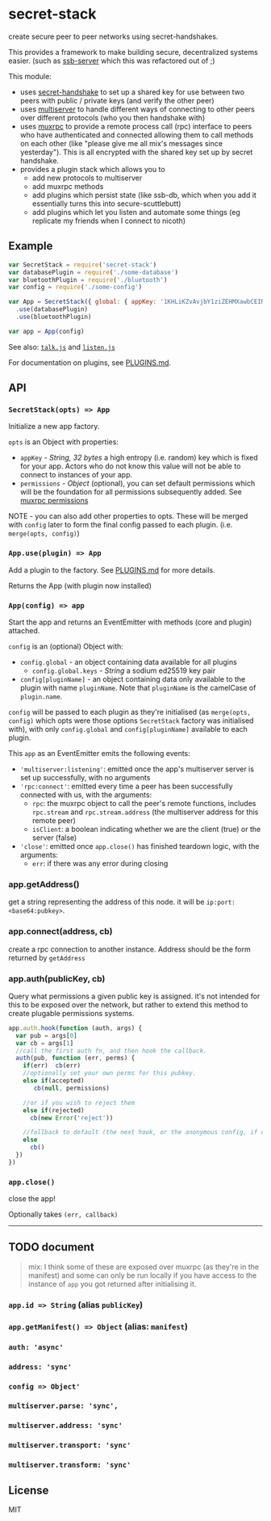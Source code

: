 # secret-stack

create secure peer to peer networks using secret-handshakes.

This provides a framework to make building secure, decentralized systems easier.
(such as [ssb-server](https://github.com/ssbc/ssb-server) which this was refactored out of ;)

This module:

* uses [secret-handshake](https://github.com/auditdrivencrypto/secret-handshake) to set up a shared key for use between two peers with public / private keys (and verify the other peer)
* uses [multiserver](https://github.com/ssb-js/multiserver) to handle different ways of connecting to other peers over different protocols (who you then handshake with)
* uses [muxrpc](https://github.com/ssb-js/muxrpc) to provide a remote process call (rpc) interface to peers who have authenticated and connected allowing them to call methods on each other (like "please give me all mix's messages since yesterday"). This is all encrypted with the shared key set up by secret handshake.
* provides a plugin stack which allows you to
    - add new protocols to multiserver
    - add muxrpc methods
    - add plugins which persist state (like ssb-db, which when you add it essentially turns this into secure-scuttlebutt)
    - add plugins which let you listen and automate some things (eg replicate my friends when I connect to nicoth)

## Example

``` js
var SecretStack = require('secret-stack')
var databasePlugin = require('./some-database')
var bluetoothPlugin = require('./bluetooth')
var config = require('./some-config')

var App = SecretStack({ global: { appKey: '1KHLiKZvAvjbY1ziZEHMXawbCEIM6qwjCDm3VYRan/s=' } })
  .use(databasePlugin)
  .use(bluetoothPlugin)

var app = App(config)
```
See also: [`talk.js`](./examples/talk.js) and [`listen.js`](./examples/listen.js)

For documentation on plugins, see [PLUGINS.md](./PLUGINS.md).


## API

### `SecretStack(opts) => App`

Initialize a new app factory.

`opts` is an Object with properties:
- `appKey` - _String, 32 bytes_ a high entropy (i.e. random) key which is fixed for your app. Actors who do not know this value will not be able to connect to instances of your app.
- `permissions` - _Object_ (optional), you can set default permissions which will be the foundation for all permissions subsequently added. See [muxrpc permissions](https://github.com/ssb-js/muxrpc#permissions)

NOTE - you can also add other properties to opts. These will be merged with `config` later to form the final config passed to each plugin. (i.e. `merge(opts, config)`)


### `App.use(plugin) => App`

Add a plugin to the factory. See [PLUGINS.md](PLUGINS.md) for more details.

Returns the App (with plugin now installed)

### `App(config) => app`

Start the app and returns an EventEmitter with methods (core and plugin) attached.

`config` is an (optional) Object with:
- `config.global` - an object containing data available for all plugins
  - `config.global.keys` - _String_ a sodium ed25519 key pair
- `config[pluginName]` - an object containing data only available to the plugin with name `pluginName`. Note that `pluginName` is the camelCase of `plugin.name`.

`config` will be passed to each plugin as they're initialised (as `merge(opts, config)` which opts were those options `SecretStack` factory was initialised with), with only `config.global` and `config[pluginName]` available to each plugin.

This `app` as an EventEmitter emits the following events:

- `'multiserver:listening'`: emitted once the app's multiserver server is set up successfully, with no arguments
- `'rpc:connect'`: emitted every time a peer has been successfully connected with us, with the arguments:
  - `rpc`: the muxrpc object to call the peer's remote functions, includes `rpc.stream` and `rpc.stream.address` (the multiserver address for this remote peer)
  - `isClient`: a boolean indicating whether we are the client (true) or the server (false)
- `'close'`: emitted once `app.close()` has finished teardown logic, with the arguments:
  - `err`: if there was any error during closing

### app.getAddress()

get a string representing the address of this node.
it will be `ip:port:<base64:pubkey>`.

### app.connect(address, cb)

create a rpc connection to another instance.
Address should be the form returned by `getAddress`

### app.auth(publicKey, cb)

Query what permissions a given public key is assigned.
it's not intended for this to be exposed over the network,
but rather to extend this method to create plugable permissions systems.

``` js
app.auth.hook(function (auth, args) {
  var pub = args[0]
  var cb = args[1]
  //call the first auth fn, and then hook the callback.
  auth(pub, function (err, perms) {
    if(err)  cb(err)
    //optionally set your own perms for this pubkey.
    else if(accepted)
       cb(null, permissions)

    //or if you wish to reject them
    else if(rejected)
      cb(new Error('reject'))

    //fallback to default (the next hook, or the anonymous config, if defined)
    else
      cb()
  })
})
```

### `app.close()`

close the app!

Optionally takes `(err, callback)`

----

## TODO document

> mix: I think some of these are exposed over muxrpc (as they're in the manifest)
and some can only be run locally if you have access to the instance of `app` you
got returned after initialising it.

### `app.id => String`  (alias `publicKey`)

### `app.getManifest() => Object` (alias: `manifest`)


### `auth: 'async'`
### `address: 'sync'`
### `config => Object'`
### `multiserver.parse: 'sync',`
### `multiserver.address: 'sync'`
### `multiserver.transport: 'sync'`
### `multiserver.transform: 'sync'`


## License

MIT
